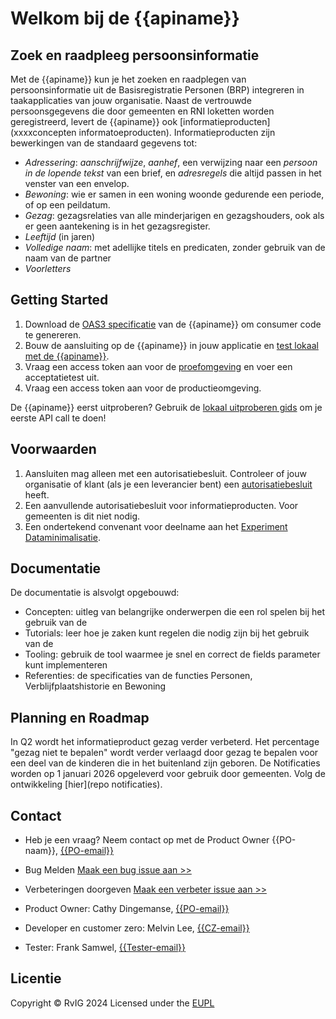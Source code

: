 # Welkom bij de {{apiname}}
## Zoek en raadpleeg persoonsinformatie

Met de {{apiname}} kun je het zoeken en raadplegen van persoonsinformatie uit de Basisregistratie Personen (BRP) integreren in taakapplicaties van jouw organisatie. Naast de vertrouwde persoonsgegevens die door gemeenten en RNI loketten worden geregistreerd, levert de {{apiname}} ook [informatieproducten](xxxxconcepten informatoeproducten). Informatieproducten zijn bewerkingen van de standaard gegevens tot:
- *Adressering*: *aanschrijfwijze*, *aanhef*, een verwijzing naar een *persoon in de lopende tekst* van een brief, en *adresregels* die altijd passen in het venster van een envelop.
- *Bewoning*: wie er samen in een woning woonde gedurende een periode, of op een peildatum.
- *Gezag*: gezagsrelaties van alle minderjarigen en gezagshouders, ook als er geen aantekening is in het gezagsregister.  
- *Leeftijd* (in jaren)
- *Volledige naam*: met adellijke titels en predicaten, zonder gebruik van de naam van de partner
- *Voorletters*
  
## Getting Started
1. Download de [OAS3 specificatie]({{mainBranchUrl}}/specificatie/genereervariant/openapi.yaml) van de {{apiname}} om consumer code te genereren.
2. Bouw de aansluiting op de {{apiname}} in jouw applicatie en [test lokaal met de {{apiname}}](./how-tos/lokaal%20testen). 
3. Vraag een access token aan voor de [proefomgeving](xxxxx) en voer een acceptatietest uit.
4. Vraag een access token aan voor de productieomgeving.

De {{apiname}} eerst uitproberen? Gebruik de [lokaal uitproberen gids](./how-tos/lokaal%20testen) om je eerste API call te doen!

## Voorwaarden
1. Aansluiten mag alleen met een autorisatiebesluit. Controleer of jouw organisatie of klant (als je een leverancier bent) een [autorisatiebesluit](https://publicaties.rvig.nl/Besluiten_en_modelautorisaties/Besluiten/BRP_besluiten) heeft. 
2. Een aanvullende autorisatiebesluit voor informatieproducten. Voor gemeenten is dit niet nodig.
3. Een ondertekend convenant voor deelname aan het [Experiment Dataminimalisatie](xxxxx).

## Documentatie
De documentatie is alsvolgt opgebouwd:

- Concepten: uitleg van belangrijke onderwerpen die een rol spelen bij het gebruik van de 
- Tutorials: leer hoe je zaken kunt regelen die nodig zijn bij het gebruik van de 
- Tooling: gebruik de tool waarmee je snel en correct de fields parameter kunt implementeren
- Referenties: de specificaties van de  functies Personen, Verblijfplaatshistorie en Bewoning

## Planning en Roadmap
In Q2 wordt het informatieproduct gezag verder verbeterd. Het percentage "gezag niet te bepalen" wordt verder verlaagd door gezag te bepalen voor een deel van de kinderen die in het buitenland zijn geboren. 
De  Notificaties worden op 1 januari 2026 opgeleverd voor gebruik door gemeenten. Volg de ontwikkeling [hier](repo notificaties). 

## Contact
* Heb je een vraag? Neem contact op met de Product Owner {{PO-naam}}, [{{PO-email}}](mailto:{{PO-email}}) 
* Bug Melden
  [Maak een bug issue aan >>](https://github.com/BRP-API/Haal-Centraal-BRP-bevragen/issues/new?assignees=&labels=bug&template=bug_report.md&title=)
* Verbeteringen doorgeven
  [Maak een verbeter issue aan >>](https://github.com/BRP-API/Haal-Centraal-BRP-bevragen/issues/new?assignees=&labels=enhancement&template=enhancement.md&title=)

* Product Owner: Cathy Dingemanse, [{{PO-email}}](mailto:{{PO-email}})
* Developer en customer zero: Melvin Lee, [{{CZ-email}}](mailto:{{CZ-email}})
* Tester: Frank Samwel, [{{Tester-email}}](mailto:{{Tester-email}})

## Licentie
Copyright &copy; RvIG 2024
Licensed under the [EUPL]({{mainBranchUrl}}/LICENCE.md)
